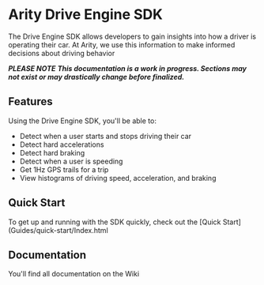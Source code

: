 # Arity Drive Engine SDK
The Drive Engine SDK allows developers to gain insights into how a driver is operating their car. At Arity, we use this information to make informed decisions about driving behavior

**_PLEASE NOTE_**
**_This documentation is a work in progress. Sections may not exist or may drastically change before finalized._**

## Features
Using the Drive Engine SDK, you'll be able to:
* Detect when a user starts and stops driving their car
* Detect hard accelerations
* Detect hard braking
* Detect when a user is speeding
* Get 1Hz GPS trails for a trip
* View histograms of driving speed, acceleration, and braking

## Quick Start
To get up and running with the SDK quickly, check out the [Quick Start](Guides/quick-start/Index.html

## Documentation
You'll find all documentation on the Wiki

